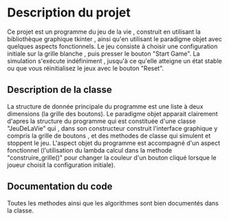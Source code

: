 # Description du projet
Ce projet est un programme du jeu de la vie , construit en utilisant la bibliothèque graphique tkinter , ainsi qu'en utilisant le paradigme objet avec quelques aspects fonctionnels.
Le jeu consiste à choisir une configuration initiale sur la grille blanche , puis presser le bouton "Start Game". La simulation s'exécute indéfiniment , jusqu'à ce qu'elle atteigne un état stable ou que vous réinitialisez le jeux avec le bouton "Reset".

## Description de la classe
La structure de donnée principale du programme est une liste à deux dimensions (la grille des boutons).
Le paradigme objet apparait clairement d'apres la structure du programme qui est constituée d'une classe "JeuDeLaVie" qui , dans son constructeur construit l'interface graphique y compris la grille de boutons , et des methodes de classe qui simulent et stoppent le jeu.
L'aspect objet du programme est accompagné d'un aspect fonctionnel (l'utilisation du lambda calcul dans la methode "construire_grille()" pour changer la couleur d'un bouton cliqué lorsque le joueur choisit la configuration initiale).

## Documentation du code 
Toutes les methodes ainsi que les algorithmes sont bien documentés dans la classe.
